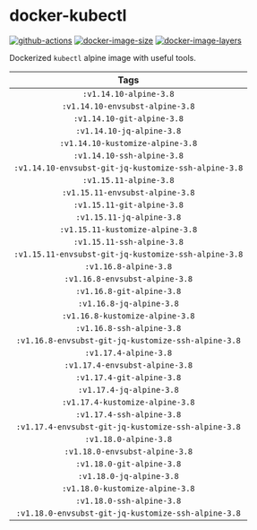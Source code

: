 # docker-kubectl

[![github-actions](https://github.com/theohbrothers/docker-kubectl/workflows/build/badge.svg)](https://github.com/theohbrothers/docker-kubectl/actions)
[![docker-image-size](https://img.shields.io/microbadger/image-size/theohbrothers/docker-kubectl/latest)](https://hub.docker.com/r/theohbrothers/docker-kubectl)
[![docker-image-layers](https://img.shields.io/microbadger/layers/theohbrothers/docker-kubectl/latest)](https://hub.docker.com/r/theohbrothers/docker-kubectl)

Dockerized `kubectl` alpine image with useful tools.

| Tags |
|:-------:| 
| `:v1.14.10-alpine-3.8` | 
| `:v1.14.10-envsubst-alpine-3.8` | 
| `:v1.14.10-git-alpine-3.8` | 
| `:v1.14.10-jq-alpine-3.8` | 
| `:v1.14.10-kustomize-alpine-3.8` | 
| `:v1.14.10-ssh-alpine-3.8` | 
| `:v1.14.10-envsubst-git-jq-kustomize-ssh-alpine-3.8` | 
| `:v1.15.11-alpine-3.8` | 
| `:v1.15.11-envsubst-alpine-3.8` | 
| `:v1.15.11-git-alpine-3.8` | 
| `:v1.15.11-jq-alpine-3.8` | 
| `:v1.15.11-kustomize-alpine-3.8` | 
| `:v1.15.11-ssh-alpine-3.8` | 
| `:v1.15.11-envsubst-git-jq-kustomize-ssh-alpine-3.8` | 
| `:v1.16.8-alpine-3.8` | 
| `:v1.16.8-envsubst-alpine-3.8` | 
| `:v1.16.8-git-alpine-3.8` | 
| `:v1.16.8-jq-alpine-3.8` | 
| `:v1.16.8-kustomize-alpine-3.8` | 
| `:v1.16.8-ssh-alpine-3.8` | 
| `:v1.16.8-envsubst-git-jq-kustomize-ssh-alpine-3.8` | 
| `:v1.17.4-alpine-3.8` | 
| `:v1.17.4-envsubst-alpine-3.8` | 
| `:v1.17.4-git-alpine-3.8` | 
| `:v1.17.4-jq-alpine-3.8` | 
| `:v1.17.4-kustomize-alpine-3.8` | 
| `:v1.17.4-ssh-alpine-3.8` | 
| `:v1.17.4-envsubst-git-jq-kustomize-ssh-alpine-3.8` | 
| `:v1.18.0-alpine-3.8` | 
| `:v1.18.0-envsubst-alpine-3.8` | 
| `:v1.18.0-git-alpine-3.8` | 
| `:v1.18.0-jq-alpine-3.8` | 
| `:v1.18.0-kustomize-alpine-3.8` | 
| `:v1.18.0-ssh-alpine-3.8` | 
| `:v1.18.0-envsubst-git-jq-kustomize-ssh-alpine-3.8` |
